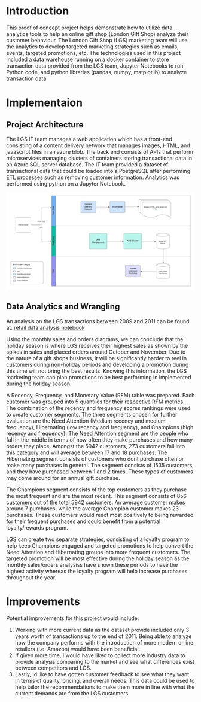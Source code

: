 # Introduction
This proof of concept project helps demonstrate how to utilize data analytics tools to help an online gift shop (London Gift Shop) analyze their customer behaviour. The London Gift Shop (LGS) marketing team will use the analytics to develop targeted marketing strategies such as emails, events, targeted promotions, etc. The technologies used in this project included a data warehouse running on a docker container to store transaction data provided from the LGS team, Jupyter Notebooks to run Python code, and python libraries (pandas, numpy, matplotlib) to analyze transaction data.

# Implementaion
## Project Architecture
The LGS IT team manages a web application which has a front-end consisting of a content delivery network that manages images, HTML, and javascript files in an azure blob. The back end consists of APIs that perform microservices managing clusters of containers storing transactional data in an Azure SQL server database. 
The IT team provided a dataset of transactional data that could be loaded into a PostgreSQL after performing ETL processes such as removing customer information. Analytics was performed using python on a Jupyter Notebook. 

![LGS Architecture](assets/LGS_Architecture.jpeg)

## Data Analytics and Wrangling

An analysis on the LGS transactions between 2009 and 2011 can be found at: [retail data analysis notebook](./python_data_wrangling/retail_data_analytics_wrangling.ipynb) 

Using the monthly sales and orders diagrams, we can conclude that the holiday season is where LGS receives their highest sales as shown by the spikes in sales and placed orders around October and November. Due to the nature of a gift shops business, it will be significantly harder to reel in customers during non-holiday periods and developing a promotion during this time will not bring the best results. Knowing this information, the LGS marketing team can plan promotions to be best performing in implemented during the holiday season.  

A Recency, Frequency, and Monetary Value (RFM) table was prepared. Each customer was grouped into 5 quantiles for their respective RFM metrics. The combination of the recency and frequency scores rankings were used to create customer segments. The three segments chosen for further evaluation are the Need Attention (Medium recency and medium frequency), Hibernating (low recency and frequency), and Champions (high recency and frequency). 
The Need Attention segment are the people who fall in the middle in terms of how often they make purchases and how many orders they place. Amongst the 5942 customers, 273 customers fall into this category and will average between 17 and 18 purchases. 
The Hibernating segment consists of customers who dont purchase often or make many purchases in general. The segment consists of 1535 customers, and they have purchased between 1 and 2 times. These types of customers may come around for an annual gift purchase. 

The Champions segment consists of the top customers as they purchase the most frequent and are the most recent. This segment consists of 856 customers out of the total 5942 customers. An average customer makes around 7 purchases, while the average Champion customer makes 23 purchases. These customers would react most positively to being rewarded for their frequent purchases and could benefit from a potential loyalty/rewards program. 

LGS can create two separate strategies, consisting of a loyalty program to help keep Champions engaged and targeted promotions to help convert the Need Attention and Hibernating groups into more frequent customers. The targeted promotion will be most effective during the holiday season as the monthly sales/orders analysiss have shown these periods to have the highest activity whereas the loyalty program will help increase purchases throughout the year.  

# Improvements
Potential improvements for this project would include:
1.	Working with more current data as the dataset provide included only 3 years worth of transactions up to the end of 2011. Being able to analyze how the company performs with the introduction of more modern online retailers (i.e. Amazon) would have been beneficial.
2.	If given more time, I would have liked to collect more industry data to provide analysis comparing to the market and see what differences exist between competitors and LGS.
3.	Lastly, Id like to have gotten customer feedback to see what they want in terms of quality, pricing, and overall needs. This data could be used to help tailor the recommendations to make them more in line with what the current demands are from the LGS customers. 

